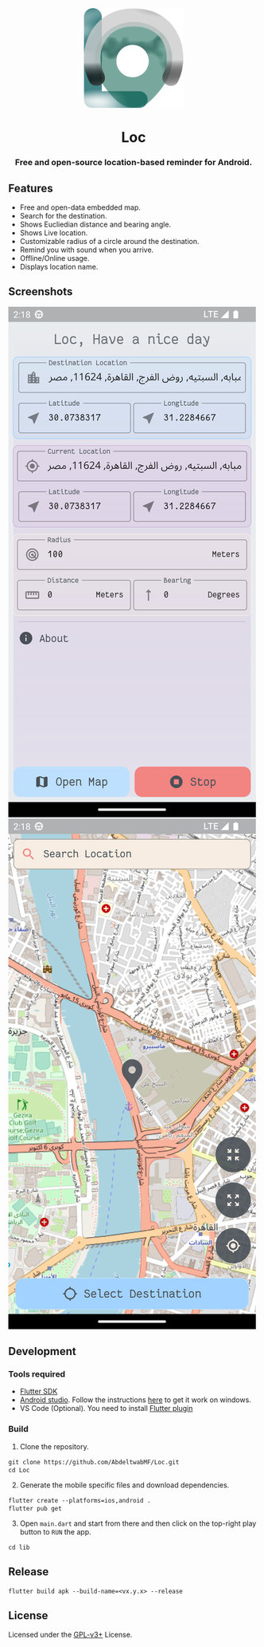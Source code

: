 <div align="center">
  <img src="assets/images/app_icon.png" width="200px" height="200px"></img>
</div>

<h1 align="center">Loc</h1>
<h3 align="center">Free and open-source location-based reminder for Android.</h3>


## Features

- Free and open-data embedded map.
- Search for the destination.
- Shows Eucliedian distance and bearing angle.
- Shows Live location.
- Customizable radius of a circle around the destination.
- Remind you with sound when you arrive.
- Offline/Online usage.
- Displays location name.

## Screenshots

![Home page](assets/images/home-page.png)
![Map view](assets/images/map-view.png)

## Development

### Tools required

- [Flutter SDK](https://docs.flutter.dev/get-started/install/windows)
- [Android studio](https://developer.android.com/studio). Follow the instructions [here](https://docs.flutter.dev/get-started/install/windows#android-setup) to get it work on windows.
- VS Code (Optional). You need to install [Flutter plugin](https://marketplace.visualstudio.com/items?itemName=Dart-Code.flutter)

### Build

1. Clone the repository.

```shell
git clone https://github.com/AbdeltwabMF/Loc.git
cd Loc
```

2. Generate the mobile specific files and download dependencies.

```shell
flutter create --platforms=ios,android .
flutter pub get
```

3. Open `main.dart` and start from there and then click on the top-right play button to `RUN` the app.

```shell
cd lib
```

## Release

```shell
flutter build apk --build-name=<vx.y.x> --release
```

## License

Licensed under the [GPL-v3+](LICENSE) License.
